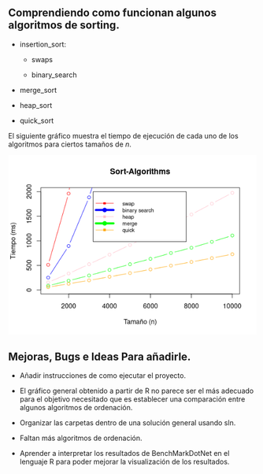 ## Comprendiendo como funcionan algunos algoritmos de sorting.

- insertion_sort:
  
  - swaps
  
  - binary_search

- merge_sort

- heap_sort

- quick_sort

El siguiente gráfico muestra el tiempo de ejecución de cada uno de los algoritmos para ciertos tamaños de $n$. 

<img title="" src="time_plot.png" alt="" data-align="center">

## Mejoras, Bugs e Ideas Para añadirle.

- Añadir instrucciones de como ejecutar el proyecto.

- El gráfico general obtenido a partir de R no parece ser el más adecuado para el objetivo necesitado que es establecer una comparación entre algunos algoritmos de ordenación.

- Organizar las carpetas dentro de una solución general usando sln.

- Faltan más algoritmos de ordenación.

- Aprender a interpretar los resultados de BenchMarkDotNet en el lenguaje R para poder mejorar la visualización de los resultados.
